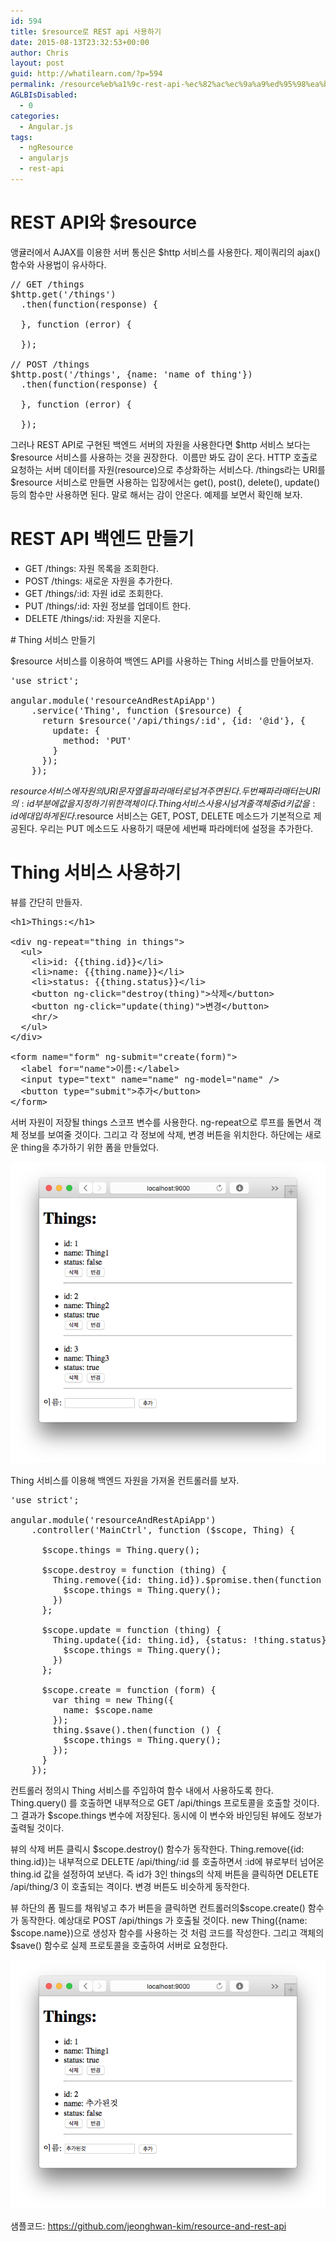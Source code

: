 ```yaml
---
id: 594
title: $resource로 REST api 사용하기
date: 2015-08-13T23:32:53+00:00
author: Chris
layout: post
guid: http://whatilearn.com/?p=594
permalink: /resource%eb%a1%9c-rest-api-%ec%82%ac%ec%9a%a9%ed%95%98%ea%b8%b0/
AGLBIsDisabled:
  - 0
categories:
  - Angular.js
tags:
  - ngResource
  - angularjs
  - rest-api
---
```

# REST API와 $resource

앵귤러에서 AJAX를 이용한 서버 통신은 $http 서비스를 사용한다. 제이쿼리의 ajax() 함수와 사용법이 유사하다.
<pre class="lang:default decode:true">// GET /things 
$http.get('/things')
  .then(function(response) {
  
  }, function (error) {

  });

// POST /things
$http.post('/things', {name: 'name of thing'})
  .then(function(response) {

  }, function (error) {

  });</pre>
그러나 REST API로 구현된 백엔드 서버의 자원을 사용한다면 $http 서비스 보다는 $resource 서비스를 사용하는 것을 권장한다.  이름만 봐도 감이 온다. HTTP 호출로 요청하는 서버 데이터를 자원(resource)으로 추상화하는 서비스다. /things라는 URI를 $resource 서비스로 만들면 사용하는 입장에서는 get(), post(), delete(), update() 등의 함수만 사용하면 된다. 말로 해서는 감이 안온다. 예제를 보면서 확인해 보자.

# REST API 백엔드 만들기
<ul>
	<li>GET /things: 자원 목록을 조회한다.</li>
	<li>POST /things: 새로운 자원을 추가한다.</li>
	<li>GET /things/:id: 자원 id로 조회한다.</li>
	<li>PUT /things/:id: 자원 정보를 업데이트 한다.</li>
	<li>DELETE /things/:id: 자원을 지운다.</li>
</ul>
# Thing 서비스 만들기

$resource 서비스를 이용하여 백엔드 API를 사용하는 Thing 서비스를 만들어보자.
<pre class="lang:default decode:true ">'use strict';

angular.module('resourceAndRestApiApp')
    .service('Thing', function ($resource) {
      return $resource('/api/things/:id', {id: '@id'}, {
        update: {
          method: 'PUT'
        }
      });
    });
</pre>
$resource 서비스에 자원의 URI 문자열을 파라매터로 넘겨주면 된다. 두번째 파라매터는 URI의 :id 부분에 값을 지정하기 위한 객체이다. Thing 서비스 사용시 넘겨줄 객체중 id 키값을 :id에 대입하게 된다.  $resource 서비스는 GET, POST, DELETE 메소드가 기본적으로 제공된다. 우리는 PUT 메소드도 사용하기 때문에 세번째 파라메터에 설정을 추가한다.

# Thing 서비스 사용하기

뷰를 간단히 만들자.
<pre class="lang:default decode:true ">&lt;h1&gt;Things:&lt;/h1&gt;

&lt;div ng-repeat="thing in things"&gt;
  &lt;ul&gt;
    &lt;li&gt;id: {{thing.id}}&lt;/li&gt;
    &lt;li&gt;name: {{thing.name}}&lt;/li&gt;
    &lt;li&gt;status: {{thing.status}}&lt;/li&gt;
    &lt;button ng-click="destroy(thing)"&gt;삭제&lt;/button&gt;
    &lt;button ng-click="update(thing)"&gt;변경&lt;/button&gt;
    &lt;hr/&gt;
  &lt;/ul&gt;
&lt;/div&gt;

&lt;form name="form" ng-submit="create(form)"&gt;
  &lt;label for="name"&gt;이름:&lt;/label&gt;
  &lt;input type="text" name="name" ng-model="name" /&gt;
  &lt;button type="submit"&gt;추가&lt;/button&gt;
&lt;/form&gt;
</pre>
서버 자원이 저장될 things 스코프 변수를 사용한다. ng-repeat으로 루프를 돌면서 객체 정보를 보여줄 것이다. 그리고 각 정보에 삭제, 변경 버튼을 위치한다. 하단에는 새로운 thing을 추가하기 위한 폼을 만들었다.<a href="http://whatilearn.com/wp-content/uploads/2015/08/스크린샷-2015-08-14-오전-10.10.31.png">
</a>

![](/assets/imgs/2015/ngResource1.png)

Thing 서비스를 이용해 백엔드 자원을 가져올 컨트롤러를 보자.
<pre class="lang:default decode:true ">'use strict';

angular.module('resourceAndRestApiApp')
    .controller('MainCtrl', function ($scope, Thing) {

      $scope.things = Thing.query();

      $scope.destroy = function (thing) {
        Thing.remove({id: thing.id}).$promise.then(function () {
          $scope.things = Thing.query();
        })
      };

      $scope.update = function (thing) {
        Thing.update({id: thing.id}, {status: !thing.status}).$promise.then(function () {
          $scope.things = Thing.query();
        })
      };

      $scope.create = function (form) {
        var thing = new Thing({
          name: $scope.name
        });
        thing.$save().then(function () {
          $scope.things = Thing.query();
        });
      }
    });
</pre>
컨트롤러 정의시 Thing 서비스를 주입하여 함수 내에서 사용하도록 한다. Thing.query() 를 호출하면 내부적으로 GET /api/things 프로토콜을 호출할 것이다. 그 결과가 $scope.things 변수에 저장된다. 동시에 이 변수와 바인딩된 뷰에도 정보가 출력될 것이다.

뷰의 삭제 버튼 클릭시 $scope.destroy() 함수가 동작한다. Thing.remove({id: thing.id})는 내부적으로 DELETE /api/thing/:id 를 호출하면서 :id에 뷰로부터 넘어온 thing.id 값을 설정하여 보낸다. 즉 id가 3인 things의 삭제 버튼을 클릭하면 DELETE /api/thing/3 이 호출되는 격이다. 변경 버튼도 비슷하게 동작한다.

뷰 하단의 폼 필드를 채워넣고 추가 버튼을 클릭하면 컨트롤러의$scope.create() 함수가 동작한다. 예상대로 POST /api/things 가 호출될 것이다. new Thing({name: $scope.name})으로 생성자 함수를 사용하는 것 처럼 코드를 작성한다. 그리고 객체의 $save() 함수로 실제 프로토콜을 호출하여 서버로 요청한다.

![](/assets/imgs/2015/ngResource2.png)

샘플코드: <a href="https://github.com/jeonghwan-kim/resource-and-rest-api">https://github.com/jeonghwan-kim/resource-and-rest-api</a>